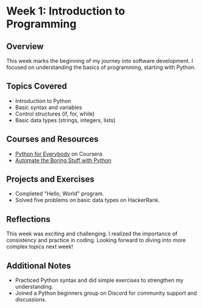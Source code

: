 # Week 1: Introduction to Programming

## Overview

This week marks the beginning of my journey into software development. I focused on understanding the basics of programming, starting with Python.

## Topics Covered

- Introduction to Python
- Basic syntax and variables
- Control structures (if, for, while)
- Basic data types (strings, integers, lists)

## Courses and Resources

- [Python for Everybody](https://www.coursera.org/specializations/python) on Coursera
- [Automate the Boring Stuff with Python](https://automatetheboringstuff.com/)

## Projects and Exercises

- Completed "Hello, World" program.
- Solved five problems on basic data types on HackerRank.

## Reflections

This week was exciting and challenging. I realized the importance of consistency and practice in coding. Looking forward to diving into more complex topics next week!

## Additional Notes

- Practiced Python syntax and did simple exercises to strengthen my understanding.
- Joined a Python beginners group on Discord for community support and discussions.
